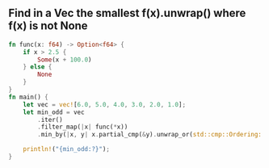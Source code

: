 ## Find in a Vec the smallest f(x).unwrap() where f(x) is not None 

```rs
fn func(x: f64) -> Option<f64> {
    if x > 2.5 {
        Some(x + 100.0)
    } else {
        None
    }
}
fn main() {
    let vec = vec![6.0, 5.0, 4.0, 3.0, 2.0, 1.0];
    let min_odd = vec
        .iter()
        .filter_map(|x| func(*x))
        .min_by(|x, y| x.partial_cmp(&y).unwrap_or(std::cmp::Ordering::Equal));

    println!("{min_odd:?}");
}
```

